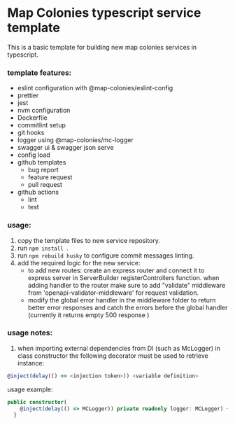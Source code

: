 # Map Colonies typescript service template

This is a basic template for building new map colonies services in typescript.

### template features:
- eslint configuration with @map-colonies/eslint-config
- prettier
- jest
- nvm configuration
- Dockerfile
- commitlint setup
- git hooks
- logger using @map-colonies/mc-logger
- swagger ui & swagger json serve
- config load
- github templates
  - bug report
  - feature request
  - pull request
- github actions
  - lint
  - test

### usage:

1. copy the template files to new service repository.
1. run `npm install `.
1. run `npm rebuild husky` to configure commit messages linting.
1. add the required logic for the new service:
   - to add new routes: create an express router and connect it to express server in ServerBuilder registerControllers function. when adding handler to the router make sure to add "validate" middleware from 'openapi-validator-middleware' for request validation.
   - modify the global error handler in the middleware folder to return better error responses and catch the errors before the global handler (currently it returns empty 500 response )

### usage notes:

1. when importing external dependencies from DI (such as McLogger) in class constructor the following decorator must be used to retrieve instance:

```typescript
@inject(delay(() => <injection token>)) <variable definition>
```

usage example:

```typescript
public constructor(
    @inject(delay(() => MCLogger)) private readonly logger: MCLogger) {
  }
```
